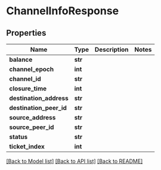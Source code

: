 # ChannelInfoResponse

## Properties
Name | Type | Description | Notes
------------ | ------------- | ------------- | -------------
**balance** | **str** |  | 
**channel_epoch** | **int** |  | 
**channel_id** | **str** |  | 
**closure_time** | **int** |  | 
**destination_address** | **str** |  | 
**destination_peer_id** | **str** |  | 
**source_address** | **str** |  | 
**source_peer_id** | **str** |  | 
**status** | **str** |  | 
**ticket_index** | **int** |  | 

[[Back to Model list]](../README.md#documentation-for-models) [[Back to API list]](../README.md#documentation-for-api-endpoints) [[Back to README]](../README.md)

